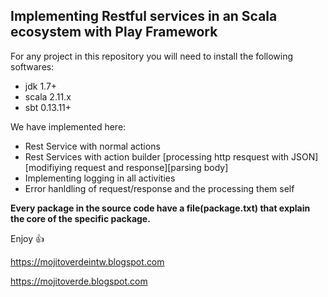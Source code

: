 ## Implementing Restful services in an Scala ecosystem with Play Framework 

For any project in this repository you will need to install the following softwares:

* jdk 1.7+
* scala 2.11.x
* sbt 0.13.11+

We have implemented here:

* Rest Service with normal actions
* Rest Services with action builder [processing http resquest with JSON][modifiying request and response][parsing body]
* Implementing logging in all activities
* Error hanldling of request/response and the processing them self

**Every package in the source code have a file(package.txt) that explain the core of 
the specific package.**  

Enjoy :+1:



https://mojitoverdeintw.blogspot.com 

https://mojitoverde.blogspot.com
